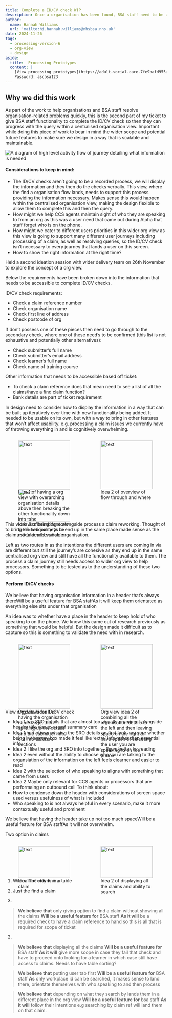 ```yaml
---
title: Complete a ID/CV check WIP
description: Once a organisation has been found, BSA staff need to be able to verify who they are speaking to before they are they able to process a query
author:
  name: Hannah Williams
  url: 'mailto:hi.hannah.williams@nhsbsa.nhs.uk'
date: 2024-11-26
tags:
  - processing-version-6
  - org-view
  - design
aside:
  title:  Processing Prototypes
  content: |
    [View processing prototypes](https://adult-social-care-7fe9bafd955a.herokuapp.com/version-index?area=Processing) 
    Password: ascbsa123
---
```

## Why we did this work

As part of the work to help organisations and BSA staff resolve organisation-related problems quickly, this is the second part of my ticket to give BSA staff functionality to complete the ID/CV check so then they can progress with the query within a centralised organisation view. Important while doing this piece of work to bear in mind the wider scope and potential future features to make sure we design in a way that is scalable and maintainable.

![A diagram of high level activity flow of journey detailing what information is needed ](high-level-activity-flow.png "A diagram of high level activity flow of journey detailing what information is needed")


#### Considerations to keep in mind:
* The ID/CV checks aren’t going to be a recorded process, we will display the information and they then do the checks verbally. This view, where the find a organisation flow lands, needs to support this process providing the information necessary. Makes sense this would happen within the centralised organisation view, making the design flexible to allow them to complete this and then the query.
* How might we help CCS agents maintain sight of who they are speaking to from an org as this was a user need that came out during Alpha that staff forget who is on the phone.
* How might we cater to different users priorities in this wider org view as this view is going to support many different user journeys including processing of a claim, as well as resolving queries, so the ID/CV check isn’t necessary to every journey that lands a user on this screen.
* How to show the right information at the right time?


Held a second ideation session with wider delivery team on 26th November to explore the concept of a org view.

Below the requirements have been broken down into the information that needs to be accessible to complete ID/CV checks.

ID/CV check requirements:
* Check a claim reference number
* Check organisation name
* Check first line of address
* Check postcode of org

If don’t possess one of these pieces then need to go through to the secondary check, where one of these need’s to be confirmed (this list is not exhaustive and potentially other alternatives):

* Check submitter’s full name
* Check submitter’s email address
* Check learner’s full name
* Check name of training course

Other information that needs to be accessible based off ticket:

* To check a claim reference does that mean need to see a list of all the claims/have a find claim function?
* Bank details are part of ticket requirement


In design need to consider how to display the information in a way that can be built up iteratively over time with new functionality being added. It needed to be usable on its own, but with a way to bring in other features that won’t affect usability. e.g. processing a claim issues we currently have of throwing everything in and is cognitively overwhelming.

<div style="display: flex; flex-wrap: wrap; gap: 1rem;">
  <div style="flex: 1; max-width: 48%;">
  <figure>
    <img src="idea-1.png" alt="text" style="width: 100%; height: auto;">
    <figcaption>Idea 1 of having a org view with overarching organisation details above then breaking the other functionality down into tabs</figcaption>
  </figure>
  </div>
  <div style="flex: 1; max-width: 48%;">
  <figure>
    <img src="idea-2.png" alt="text" style="width: 100%; height: auto;">
    <figcaption>Idea 2 of overview of flow through and where </figcaption>
  </figure>
  </div>
</div>

<div style="display: flex; flex-wrap: wrap; gap: 1rem;">
  <div style="flex: 1; max-width: 48%;">
  <figure>
    <img src="idea-3.png" alt="text" style="width: 100%; height: auto;">
    <figcaption>Idea 3 of breaking down the functionality to be modular and scalable</figcaption>
  </figure>
  </div>
</div>


This work was being done alongside process a claim reworking. Thought of to bring the two journeys to end up in the same place made sense as the claims sit under the whole organisation. 

Left as two routes in as the intentions the different users are coming in via are different but still the journey’s are cohesive as they end up in the same centralised org view and still have all the functionality available to them. The process a claim journey still needs access to wider org view to help processors. Something to be tested as to the understanding of these two options. 


#### Perform ID/CV checks


We believe that having organisation information in a header that’s always thereWill be a useful feature for BSA staffAs it will keep them orientated as everything else sits under that organisation

An idea was to whether have a place in the header to keep hold of who speaking to on the phone. We know this came out of research previously as something that would be helpful. But the design made it difficult as to capture so this is something to validate the need with in research.

<div style="display: flex; flex-wrap: wrap; gap: 1rem;">
  <div style="flex: 1; max-width: 48%;">
  <figure>
    <img src="org-view-idea-1.png" alt="text" style="width: 100%; height: auto;">
    <figcaption>Org view idea 1 or having the organisation name large, then splitting up the details and the submitter info out into different sections</figcaption>
  </figure>
  </div>
  <div style="flex: 1; max-width: 48%;">
  <figure>
    <img src="org-view-idea-2.png" alt="text" style="width: 100%; height: auto;">
    <figcaption>Org view idea 2 of combining all the organisation details to the left and then leaving space on the right to have option of selecting the user you are speaking to on the phone</figcaption>
  </figure>
  </div>
</div>


View org details for ID/CV check
* Idea 1 has SRO details that are almost too visually prominent alongside header title due to use of summary card
* Idea 1 had others missing the SRO details on first look, not sure whether being in the grey box made it feel like ‘extra’ info rather than essential info
* Idea 2 I like the org and SRO info together - flows better for reading
* Idea 2 even without the ability to choose who you are talking to the organsiation of the information on the left feels clearner and easier to read
* Idea 2 with the selection of who speaking to aligns with something that came from users
* Idea 2 Maybe only relevant for CCS agents or processors that are performaing an outbound call
To think about:
* How to condense down the header with considerations of screen space used versus usefulness of what is included
* Who speaking to is not always helpful in every scenario, make it more contextually useful and prominent

We believe that having the header take up not too much spaceWill be a useful feature for BSA staffAs it will not overwhelm. 

Two option in claims 

<div style="display: flex; flex-wrap: wrap; gap: 1rem;">
  <div style="flex: 1; max-width: 48%;">
  <figure>
    <img src="claims.png" alt="text" style="width: 100%; height: auto;">
    <figcaption>Idea 1 of only find a claim</figcaption>
  </figure>
  </div>
  <div style="flex: 1; max-width: 48%;">
  <figure>
    <img src="claims.png" alt="text" style="width: 100%; height: auto;">
    <figcaption>Idea 2 of displaying all the claims and ability to search</figcaption>
  </figure>
  </div>
</div>


1. With all the claims in a table 
2. Just the find a claim 

1. 
>**We believe that** only giving option to find a claim without showing all the claims
>**Will be a useful feature for** BSA staff
>**As it will** be a required check to have a claim reference to hand so this is all that is required for scope of ticket
2. 
>**We believe that** displaying all the claims
>**Will be a useful feature for** BSA staff
>**As it will** give more scope in case they fail that check and have to proceed onto looking for a learner in which case still have access to claims. Needs to have table sorting?



>**We believe that** putting user tab first
>**Will be a useful feature for** BSA staff
>**As** only workplace id can be searched, it makes sense to land there, orientate themselves with who speaking to and then process 

>**We believe that** depending on what they search by lands them in a different place in the org view 
>**Will be a useful feature for** bsa staff 
>**As it will** follow their intentions e.g searching by claim ref will land them on that claim. 
